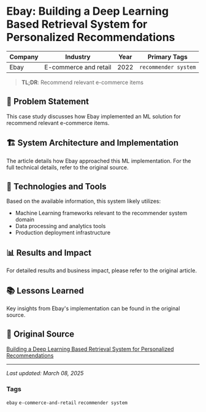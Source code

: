 # Ebay: Building a Deep Learning Based Retrieval System for Personalized Recommendations

| Company | Industry | Year | Primary Tags | 
|---------|----------|------|--------------|
| Ebay | E-commerce and retail | 2022 | `recommender system` |

> **TL;DR**: Recommend relevant e-commerce items

## 📝 Problem Statement

This case study discusses how Ebay implemented an ML solution for recommend relevant e-commerce items.

## 🏗️ System Architecture and Implementation

The article details how Ebay approached this ML implementation. For the full technical details, refer to the original source.

## 🔧 Technologies and Tools

Based on the available information, this system likely utilizes:

- Machine Learning frameworks relevant to the recommender system domain
- Data processing and analytics tools
- Production deployment infrastructure

## 📊 Results and Impact

For detailed results and business impact, please refer to the original article.

## 📚 Lessons Learned

Key insights from Ebay's implementation can be found in the original source.

## 🔗 Original Source

[Building a Deep Learning Based Retrieval System for Personalized Recommendations](https://tech.ebayinc.com/engineering/building-a-deep-learning-based-retrieval-system-for-personalized-recommendations/)

---

*Last updated: March 08, 2025*

### Tags

`ebay` `e-commerce-and-retail` `recommender system`
